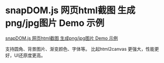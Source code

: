 # snapDOM.js 网页html截图 生成png/jpg图片 Demo 示例
[snapDOM.js 网页html截图 生成png/jpg图片 Demo 示例](https://develop365.gitlab.io/demo/snapDOM/zh.html)

支持圆角、背景图片、渐变颜色、字体等。
比起html2canvas 更强大，性能更好，UI还原度更高。
